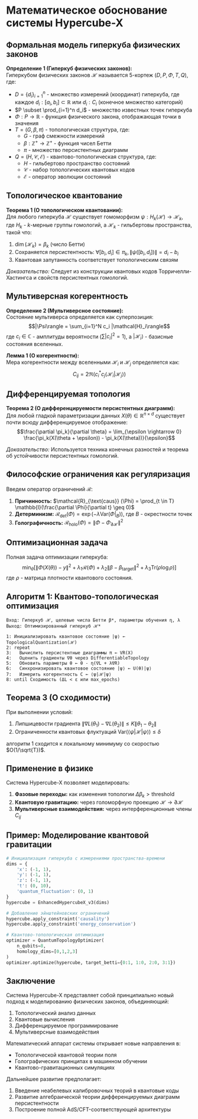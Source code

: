 # Математическое обоснование системы Hypercube-X

## Формальная модель гиперкуба физических законов

**Определение 1 (Гиперкуб физических законов):**  
Гиперкубом физических законов $\mathcal{H}$ называется 5-кортеж $(D, P, \Phi, T, Q)$, где:
- $D = \{d_i\}_{i=1}^n$ - множество измерений (координат) гиперкуба, где каждое $d_i: [a_i, b_i] \subset \mathbb{R}$ или $d_i: C_i$ (конечное множество категорий)
- $P \subset \prod_{i=1}^n d_i$ - множество известных точек гиперкуба
- $\Phi: P \rightarrow \mathbb{R}$ - функция физического закона, отображающая точки в значения
- $T = (G, \beta, \pi)$ - топологическая структура, где:
  - $G$ - граф смежности измерений
  - $\beta: \mathbb{Z}^+ \rightarrow \mathbb{Z}^+$ - функция чисел Бетти
  - $\pi$ - множество персистентных диаграмм
- $Q = (H, \mathcal{C}, \mathcal{E})$ - квантово-топологическая структура, где:
  - $H$ - гильбертово пространство состояний
  - $\mathcal{C}$ - набор топологических квантовых кодов
  - $\mathcal{E}$ - оператор эволюции состояний

## Топологическое квантование

**Теорема 1 (О топологическом квантовании):**  
Для любого гиперкуба $\mathcal{H}$ существует гомоморфизм $\psi: H_k(\mathcal{H}) \rightarrow \mathcal{H}_k$, где $H_k$ - $k$-мерные группы гомологий, а $\mathcal{H}_k$ - гильбертовы пространства, такой что:

1. $\dim(\mathcal{H}_k) = \beta_k$ (число Бетти)
2. Сохраняется персистентность: $\forall [b_i, d_i] \in \pi_k, \|\psi([b_i, d_i])\| = d_i - b_i$
3. Квантовая запутанность соответствует топологическим связям

*Доказательство:* Следует из конструкции квантовых кодов Торричелли-Хастингса и свойств персистентных гомологий.

## Мультиверсная когерентность

**Определение 2 (Мультиверсное состояние):**  
Состояние мультиверса определяется как суперпозиция:
$$|\Psi\rangle = \sum_{i=1}^N c_i |\mathcal{H}_i\rangle$$
где $c_i \in \mathbb{C}$ - амплитуды вероятности ($\sum |c_i|^2 = 1$), а $|\mathcal{H}_i\rangle$ - базисные состояния вселенных.

**Лемма 1 (О когерентности):**  
Мера когерентности между вселенными $\mathcal{H}_i$ и $\mathcal{H}_j$ определяется как:
$$C_{ij} = 2\Re(c_i^* c_j \langle \mathcal{H}_i | \mathcal{H}_j \rangle)$$

## Дифференцируемая топология

**Теорема 2 (О дифференцируемости персистентных диаграмм):**  
Для любой гладкой параметризации данных $X(\theta) \in \mathbb{R}^{n×d}$ существует почти всюду дифференцируемое отображение:
$$\frac{\partial \pi_k}{\partial \theta} = \lim_{\epsilon \rightarrow 0} \frac{\pi_k(X(\theta + \epsilon)) - \pi_k(X(\theta))}{\epsilon}$$

*Доказательство:* Используется техника конечных разностей и теорема об устойчивости персистентных гомологий.

## Философские ограничения как регуляризация

Введем оператор ограничений $\mathcal{R}$:

1. **Причинность:** $\mathcal{R}_{\text{caus}} (\Phi) = \prod_{t \in T} \mathbb{I}(\frac{\partial \Phi}{\partial t} \geq 0)$
2. **Детерминизм:** $\mathcal{R}_{\text{det}} (\Phi) = \exp(-\lambda \text{Var}(\Phi|_B))$, где $B$ - окрестности точек
3. **Голографичность:** $\mathcal{R}_{\text{holo}} (\Phi) = \|\Phi - \Phi_{\partial \mathcal{H}}\|^2$

## Оптимизационная задача

Полная задача оптимизации гиперкуба:
$$\min_{\theta} \left[ \|\Phi(X(\theta)) - y\|^2 + \lambda_1 \mathcal{R}(\Phi) + \lambda_2 \|\beta - \beta_{\text{target}}\|^2 + \lambda_3 \text{Tr}(\rho \log \rho) \right]$$
где $\rho$ - матрица плотности квантового состояния.

## Алгоритм 1: Квантово-топологическая оптимизация

```
Вход: Гиперкуб ℋ, целевые числа Бетти β*, параметры обучения η, λ
Выход: Оптимизированный гиперкуб ℋ*

1: Инициализировать квантовое состояние |ψ⟩ ← TopologicalQuantization(ℋ)
2: repeat
3:   Вычислить персистентные диаграммы π ← VR(X)
4:   Оценить градиенты ∇θ через DifferentiableTopology
5:   Обновить параметры θ ← θ - η(∇L + λ∇R)
6:   Синхронизировать квантовое состояние |ψ⟩ ← U(θ)|ψ⟩
7:   Измерить когерентность C ← ⟨ψ|ℋ|ψ⟩
8: until Сходимость (ΔL < ε или max_epochs)
```

## Теорема 3 (О сходимости)

При выполнении условий:
1. Липшицевости градиента $\|\nabla L(\theta_1) - \nabla L(\theta_2)\| \leq K\|\theta_1 - \theta_2\|$
2. Ограниченности квантовых флуктуаций $\text{Var}(\langle \psi|\mathcal{H}|\psi \rangle) \leq \delta$

алгоритм 1 сходится к локальному минимуму со скоростью $O(1/\sqrt{T})$.

## Применение в физике

Система Hypercube-X позволяет моделировать:

1. **Фазовые переходы:** как изменения топологии $\Delta \beta_k > \text{threshold}$
2. **Квантовую гравитацию:** через голоморфную проекцию $\mathcal{H} \rightarrow \partial \mathcal{H}$
3. **Мультиверсные взаимодействия:** через интерференционные члены $C_{ij}$

## Пример: Моделирование квантовой гравитации

```python
# Инициализация гиперкуба с измерениями пространства-времени
dims = {
    'x': (-1, 1), 
    'y': (-1, 1),
    'z': (-1, 1),
    't': (0, 10),
    'quantum_fluctuation': (0, 1)
}
hypercube = EnhancedHypercubeX_v3(dims)

# Добавление эйнштейновских ограничений
hypercube.apply_constraint('causality')
hypercube.apply_constraint('energy_conservation')

# Квантово-топологическая оптимизация
optimizer = QuantumTopologyOptimizer(
    n_qubits=8,
    homology_dims=[0,1,2,3]
)
optimizer.optimize(hypercube, target_betti={0:1, 1:0, 2:0, 3:1})
```

## Заключение

Система Hypercube-X представляет собой принципиально новый подход к моделированию физических законов, объединяющий:
1. Топологический анализ данных
2. Квантовые вычисления
3. Дифференцируемое программирование
4. Мультиверсные взаимодействия

Математический аппарат системы открывает новые направления в:
- Топологической квантовой теории поля
- Голографических принципах в машинном обучении
- Квантово-гравитационных симуляциях

Дальнейшее развитие предполагает:
1. Введение неабелевых калибровочных теорий в квантовые коды
2. Развитие алгебраической теории дифференцируемых диаграмм персистентности
3. Построение полной AdS/CFT-соответствующей архитектуры

